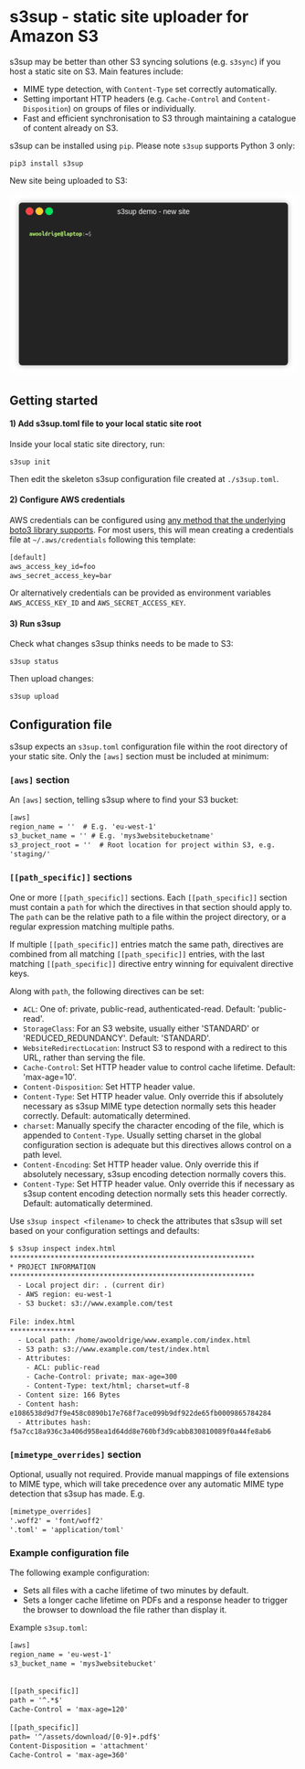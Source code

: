 # s3sup - static site uploader for Amazon S3
s3sup may be better than other S3 syncing solutions (e.g. `s3sync`) if you host
a static site on S3. Main features include:

 * MIME type detection, with `Content-Type` set correctly automatically.
 * Setting important HTTP headers (e.g. `Cache-Control` and
   `Content-Disposition`) on groups of files or individually.
 * Fast and efficient synchronisation to S3 through maintaining a catalogue of
   content already on S3.

s3sup can be installed using `pip`. Please note `s3sup` supports Python 3 only:

    pip3 install s3sup

New site being uploaded to S3:

<p align="center"><img src="/docs/termrecs/render_s3supdemo_newsite.gif?raw=true"/></p>

## Getting started

#### 1) Add s3sup.toml file to your local static site root
Inside your local static site directory, run:

    s3sup init

Then edit the skeleton s3sup configuration file created at `./s3sup.toml`.

#### 2) Configure AWS credentials
AWS credentials can be configured using [any method that the underlying boto3 library supports](https://boto3.amazonaws.com/v1/documentation/api/latest/guide/configuration.html).
For most users, this will mean creating a credentials file at
`~/.aws/credentials` following this template:

    [default]
    aws_access_key_id=foo
    aws_secret_access_key=bar

Or alternatively credentials can be provided as environment variables
`AWS_ACCESS_KEY_ID` and `AWS_SECRET_ACCESS_KEY`.


#### 3) Run s3sup
Check what changes s3sup thinks needs to be made to S3:

    s3sup status

Then upload changes:

    s3sup upload


## Configuration file
s3sup expects an `s3sup.toml` configuration file within the root directory of
your static site. Only the `[aws]` section must be included at minimum:

### `[aws]` section
An `[aws]` section, telling s3sup where to find your S3 bucket:

    [aws]
    region_name = ''  # E.g. 'eu-west-1'
    s3_bucket_name = '' # E.g. 'mys3websitebucketname'
    s3_project_root = ''  # Root location for project within S3, e.g. 'staging/'

### `[[path_specific]]` sections
One or more `[[path_specific]]` sections. Each `[[path_specific]]` section must
contain a `path` for which the directives in that section should apply to.  The
`path` can be the relative path to a file within the project directory, or a
regular expression matching multiple paths.

If multiple `[[path_specific]]` entries match the same path, directives are
combined from all matching `[[path_specific]]` entries, with the last matching
`[[path_specific]]` directive entry winning for equivalent directive keys.

Along with `path`, the following directives can be set:
 * `ACL`: One of: private, public-read, authenticated-read. Default:
   'public-read'.
 * `StorageClass`: For an S3 website, usually either 'STANDARD' or
   'REDUCED_REDUNDANCY'. Default: 'STANDARD'.
 * `WebsiteRedirectLocation`: Instruct S3 to respond with a redirect to this
   URL, rather than serving the file.
 * `Cache-Control`: Set HTTP header value to control cache lifetime. Default:
   'max-age=10'.
 * `Content-Disposition`: Set HTTP header value.
 * `Content-Type`: Set HTTP header value. Only override this if absolutely
   necessary as s3sup MIME type detection normally sets this header correctly.
   Default: automatically determined.
 * `charset`: Manually specify the character encoding of the file, which is
   appended to `Content-Type`. Usually setting charset in the global
   configuration section is adequate but this directives allows control on a
   path level.
 * `Content-Encoding`: Set HTTP header value. Only override this if absolutely
   necessary, s3sup encoding detection normally covers this.
 * `Content-Type`: Set HTTP header value. Only override this if necessary as
   s3sup content encoding detection normally sets this header correctly.
   Default: automatically determined.

Use `s3sup inspect <filename>` to check the attributes that s3sup will set
based on your configuration settings and defaults:

    $ s3sup inspect index.html
    ************************************************************
    * PROJECT INFORMATION
    ************************************************************
      - Local project dir: . (current dir)
      - AWS region: eu-west-1
      - S3 bucket: s3://www.example.com/test

    File: index.html
    ****************
      - Local path: /home/awooldrige/www.example.com/index.html
      - S3 path: s3://www.example.com/test/index.html
      - Attributes:
        - ACL: public-read
        - Cache-Control: private; max-age=300
        - Content-Type: text/html; charset=utf-8
      - Content size: 166 Bytes
      - Content hash: e1086538d9d7f9e458c0890b17e768f7ace099b9df922de65fb0009865784284
      - Attributes hash: f5a7cc18a936c3a406d958ea1d64dd8e760bf3d9cabb830810089f0a44fe8ab6

### `[mimetype_overrides]` section
Optional, usually not required. Provide manual mappings of file extensions to
MIME type, which will take precedence over any automatic MIME type detection
that s3sup has made. E.g.

    [mimetype_overrides]
    '.woff2' = 'font/woff2'
    '.toml' = 'application/toml'


### Example configuration file
The following example configuration:

 * Sets all files with a cache lifetime of two minutes by default.
 * Sets a longer cache lifetime on PDFs and a response header to trigger the
   browser to download the file rather than display it.

Example `s3sup.toml`:

    [aws]
    region_name = 'eu-west-1'
    s3_bucket_name = 'mys3websitebucket'


    [[path_specific]]
    path = '^.*$'
    Cache-Control = 'max-age=120'

    [[path_specific]]
    path= '^/assets/download/[0-9]+.pdf$'
    Content-Disposition = 'attachment'
    Cache-Control = 'max-age=360'
